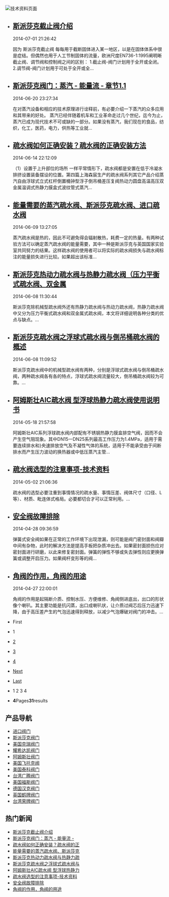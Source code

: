 

![技术资料页面](/skin/web/img/header_news.jpg)



- ## [斯派莎克截止阀介绍](#)

  2014-07-01 21:26:42

  因为 斯派莎克截止阀 每每用于截断固体进入某一地区，以是在固体体系中很是症结。但偶然也用于人工节制固体的流量，欧洲尺度EN736-1:1995阐明晰截止阀、调节阀和控制阀之间的区别： 1.截止阀-阀门计划用于全开或全闭。 2.调节阀-阀门计划用于可处于全开或全...

- ## [斯派莎克阀门：蒸汽 - 能量流 - 章节1.1](#)

  2014-06-20 23:27:34

  在对蒸汽设备和相应的技术原理进行诠释前，有必要介绍一下蒸汽的众多应用和其带来的好处。 蒸汽已经伴随着机车和工业革命走过几个世纪，迄今为止，蒸汽已成为现代技术不可或缺的一部分。如果没有蒸汽，我们现在的食品，纺织，化工，医药，电力，供热等工业就...

- ## [疏水阀如何正确安装？疏水阀的正确安装方法](#)

  2014-06-14 22:12:09

  （1）设置于上升部位的场所 一样平常情形下，疏水阀都是安置在低于冷凝水排挤设置装备摆设的位置。第四篇上海森宸生产的疏水阀系列其它产品介绍蒸汽自由浮球式立式杠杆倒置桶钟型浮子倒吊桶差压复阀热动力圆盘高温高压双金属温调式热静力膜盒式波纹管式蒸汽...

- ## [能量需要的蒸汽疏水阀、斯派莎克疏水阀、进口疏水阀](#)

  2014-06-09 13:27:05

  蒸汽疏水阀是热的，因此不可避免得会辐射散热，耗费一定的热量。有两种试验方法可以确定蒸汽疏水阀的能量需要，其中一种是斯派莎克与英国国家实验室共同努力的结果。这样疏水阀的使用者可以将实际的疏水阀损失与疏水阀标注的能量损失进行比较。如果超出该标准...

- ## [斯派莎克热动力疏水阀与热静力疏水阀（压力平衡式疏水阀、双金属](#)

  2014-06-08 11:30:44

  斯派莎克除机械型疏水阀外还有热静力疏水阀与热动力疏水阀，热静力疏水阀中又分为压力平衡式疏水阀和双金属式疏水阀，本文将详细说明各种分类的优点与缺点。...

- ## [斯派莎克疏水阀之浮球式疏水阀与倒吊桶疏水阀的概述](#)

  2014-06-08 11:09:52

  斯派莎克疏水阀中的机械型疏水阀有两种，分别是浮球式疏水阀与倒吊桶疏水阀，两种疏水阀各有各的特点，浮球式疏水阀流量较大，倒吊桶疏水阀较为可靠。...

- ## [阿姆斯壮AIC疏水阀 型浮球热静力疏水阀使用说明书](#)

  2014-05-18 21:57:58

  阿姆斯壮AIC系列浮球疏水阀内部配有不锈钢热静力膜盒排空气阀，因而不会产生空气阻现象。其中DN15一DN25系列最高工作压力为1.4MPa，适用于需要连续排水和}央速排放空气及不凝性气体的系统，适用于不能承受由于间断排水而产生压力波动的换热器或中低压蒸汽主管...

- ## [疏水阀选型的注意事项-技术资料](#)

  2014-05-02 21:06:36

  疏水阀的选型必要注重到事情情况的疏水量、事情压差、阀体尺寸（口径、L等）、材质、毗连体式格局。必要都切合才可以正常利用。...

- ## [安全阀故障排除](#)

  2014-04-28 09:36:59

  弹簧式安全阀如果在正常的工作环境下出现泄漏，则可能是阀门密封面和阀瓣中间有杂物，此时的解决方法是提高手板把杂质冲出去。如果密封面损伤应对密封面进行研磨，以此来修复密封面。弹簧的弹性不够或失去弹性则应更换弹簧或调整开启压力。如果阀杆变形等的阀...

- ## [角阀的作用，角阀的用途](#)

  2014-04-27 22:00:01

  角阀的作用是起隔断介质、控制水压、方便维修、角阀侧进底出，出口的形状像个喇叭。其主要功能是抗闪蒸，出口成喇叭状，让介质过阀芯后压力迅速下降，由于高压差产生的气泡迅速得到释放，以减少气泡爆破对阀门的冲击。...

- First
- 1
- [2](services2.html)
- [3](services3.html)
- [4](services4.html)
- [Next](services2.html)
- [Last](services4.html)
- 1 2 3 4
- **4**Pages**31**results

## 产品导航

- [进口阀门](#)
- [斯派莎克阀门](#)
- [美国克瑞阀门](#)
- [耀希达凯阀门](#)
- [阿姆斯壮阀门](#)
- [美国飞托克阀](#)
- [美国泰科阀门](#)
- [台湾广腾阀门](#)
- [美国福斯阀门](#)
- [德国汉克阀门](#)
- [英国鹤牌阀门](#)
- [台湾荣牌阀门](#)

## 热门新闻

- [斯派莎克截止阀介绍](#)
- [斯派莎克阀门：蒸汽 - 能量流 -](#)
- [疏水阀如何正确安装？疏水阀的正](#)
- [能量需要的蒸汽疏水阀、斯派莎克](#)
- [斯派莎克热动力疏水阀与热静力疏](#)
- [斯派莎克疏水阀之浮球式疏水阀与](#)
- [阿姆斯壮AIC疏水阀 型浮球热静力](#)
- [疏水阀选型的注意事项-技术资料](#)
- [安全阀故障排除](#)
- [角阀的作用，角阀的用途](#)


